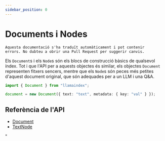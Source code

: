```yaml
---
sidebar_position: 0
---
```


# Documents i Nodes

`Aquesta documentació s'ha traduït automàticament i pot contenir errors. No dubteu a obrir una Pull Request per suggerir canvis.`

Els `Document`s i els `Node`s són els blocs de construcció bàsics de qualsevol índex. Tot i que l'API per a aquests objectes és similar, els objectes `Document` representen fitxers sencers, mentre que els `Node`s són peces més petites d'aquest document original, que són adequades per a un LLM i una Q&A.

```typescript
import { Document } from "llamaindex";

document = new Document({ text: "text", metadata: { key: "val" } });
```

## Referència de l'API

- [Document](../../api/classes/Document.md)
- [TextNode](../../api/classes/TextNode.md)

"
